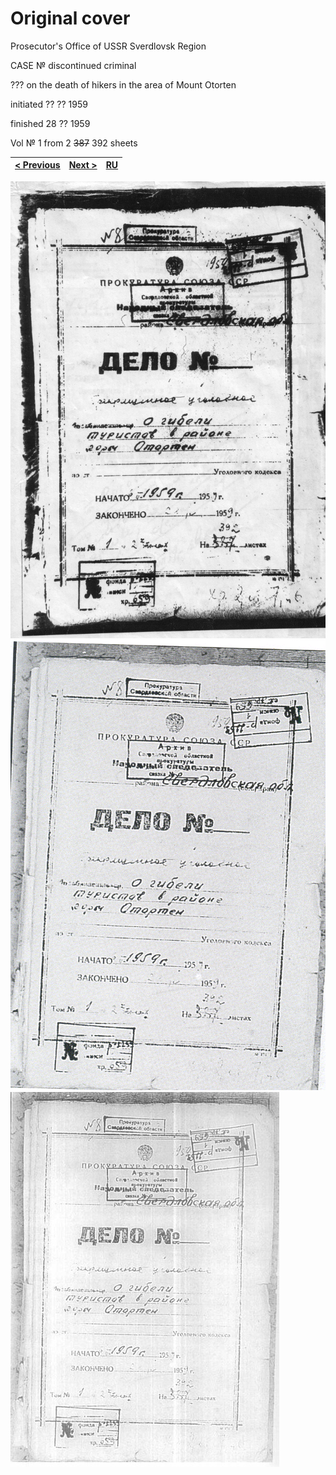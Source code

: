 # Original cover

Prosecutor's Office of USSR
Sverdlovsk Region

CASE №
discontinued criminal

??? on the death of hikers in the area of Mount Otorten

initiated ?? ?? 1959

finished 28 ?? 1959

Vol № 1 from 2 ~~387~~ 392 sheets

[< Previous](cover-contemporary.md) | [Next >](../vol_2/cover-original.md) | [RU](/text/ru/vol_1/cover-original.md)
------------------------------------|--------------------------------------|----------------------------------------

![original cover 1](/scan/vol_1/cover-original-01.jpg)
![original cover 2](/scan/vol_1/cover-original-02.png)
![original cover 3](/scan/vol_1/cover-original-03.jpg)
